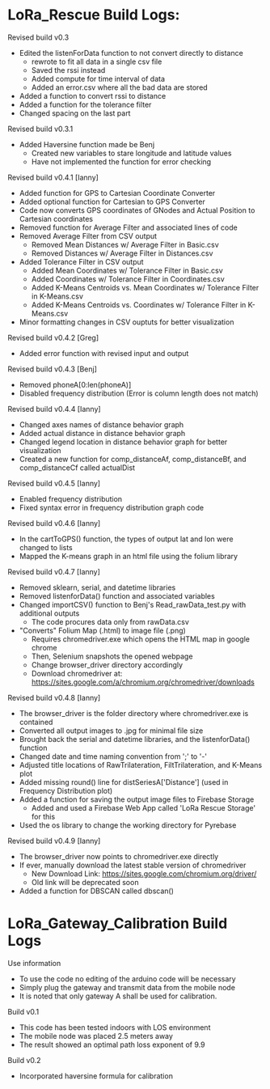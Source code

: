 # LoRa_Rescue Build Logs:

Revised build v0.3
- Edited the listenForData function to not convert directly to distance
  - rewrote to fit all data in a single csv file
  - Saved the rssi instead
  - Added compute for time interval of data
  - Added an error.csv where all the bad data are stored
- Added a function to convert rssi to distance
- Added a function for the tolerance filter
- Changed spacing on the last part

Revised build v0.3.1
- Added Haversine function made be Benj
  - Created new variables to stare longitude and latitude values
  - Have not implemented the function for error checking

Revised build v0.4.1 [Ianny]
- Added function for GPS to Cartesian Coordinate Converter
- Added optional function for Cartesian to GPS Converter
- Code now converts GPS coordinates of GNodes and Actual Position to Cartesian coordinates
- Removed function for Average Filter and associated lines of code
- Removed Average Filter from CSV output
  - Removed Mean Distances w/ Average Filter in Basic.csv
  - Removed Distances w/ Average Filter in Distances.csv
- Added Tolerance Filter in CSV output
  - Added Mean Coordinates w/ Tolerance Filter in Basic.csv
  - Added Coordinates w/ Tolerance Filter in Coordinates.csv
  - Added K-Means Centroids vs. Mean Coordinates w/ Tolerance Filter in K-Means.csv
  - Added K-Means Centroids vs. Coordinates w/ Tolerance Filter in K-Means.csv
- Minor formatting changes in CSV ouptuts for better visualization

Revised build v0.4.2 [Greg]
- Added error function with revised input and output

Revised build v0.4.3 [Benj]
- Removed phoneA[0:len(phoneA)]
- Disabled frequency distribution (Error is column length does not match)

Revised build v0.4.4 [Ianny]
- Changed axes names of distance behavior graph
- Added actual distance in distance behavior graph
- Changed legend location in distance behavior graph for better visualization
- Created a new function for comp_distanceAf, comp_distanceBf, and comp_distanceCf called actualDist

Revised build v0.4.5 [Ianny]
- Enabled frequency distribution
- Fixed syntax error in frequency distribution graph code

Revised build v0.4.6 [Ianny]
- In the cartToGPS() function, the types of output lat and lon were changed to lists
- Mapped the K-means graph in an html file using the folium library

Revised build v0.4.7 [Ianny]
- Removed sklearn, serial, and datetime libraries
- Removed listenforData() function and associated variables
- Changed importCSV() function to Benj's Read_rawData_test.py with additional outputs
    - The code procures data only from rawData.csv
- "Converts" Folium Map (.html) to image file (.png)
    - Requires chromedriver.exe which opens the HTML map in google chrome
    - Then, Selenium snapshots the opened webpage
    - Change browser_driver directory accordingly 
    - Download chromedriver at: https://sites.google.com/a/chromium.org/chromedriver/downloads

Revised build v0.4.8 [Ianny]
- The browser_driver is the folder directory where chromedriver.exe is contained
- Converted all output images to .jpg for minimal file size
- Brought back the serial and datetime libraries, and the listenforData() function
- Changed date and time naming convention from ';' to '-'
- Adjusted title locations of RawTrilateration, FiltTrilateration, and K-Means plot
- Added missing round() line for distSeriesA['Distance'] (used in Frequency Distribution plot)
- Added a function for saving the output image files to Firebase Storage
    - Added and used a Firebase Web App called 'LoRa Rescue Storage' for this
- Used the os library to change the working directory for Pyrebase

Revised build v0.4.9 [Ianny]
- The browser_driver now points to chromedriver.exe directly
- If ever, manually download the latest stable version of chromedriver 
    - New Download Link: https://sites.google.com/chromium.org/driver/
    - Old link will be deprecated soon
- Added a function for DBSCAN called dbscan()

# LoRa_Gateway_Calibration Build Logs
Use information
- To use the code no editing of the arduino code will be necessary
- Simply plug the gateway and transmit data from the mobile node
- It is noted that only gateway A shall be used for calibration.

Build v0.1
- This code has been tested indoors with LOS environment
- The mobile node was placed 2.5 meters away
- The result showed an optimal path loss exponent of 9.9

Build v0.2
- Incorporated haversine formula for calibration